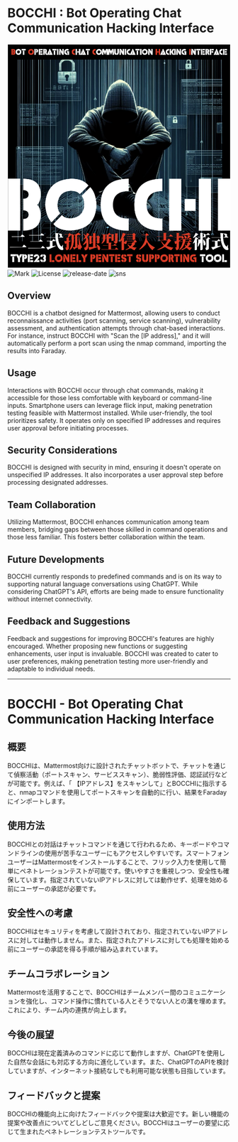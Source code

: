 # BOCCHI : Bot Operating Chat Communication Hacking Interface

![BOCCHI_logo](images/BOCCHI_logo.png)
![Mark](https://img.shields.io/badge/PAKURI-Mark%20VI-green)
![License](https://img.shields.io/github/license/01rabbit/BOCCHI)
![release-date](https://img.shields.io/github/release-date/01rabbit/BOCCHI)
![sns](https://img.shields.io/twitter/follow/PAKURI9?label=PAKURI&style=social)

## Overview
BOCCHI is a chatbot designed for Mattermost, allowing users to conduct reconnaissance activities (port scanning, service scanning), vulnerability assessment, and authentication attempts through chat-based interactions. For instance, instruct BOCCHI with "Scan the [IP address]," and it will automatically perform a port scan using the nmap command, importing the results into Faraday.

## Usage
Interactions with BOCCHI occur through chat commands, making it accessible for those less comfortable with keyboard or command-line inputs. Smartphone users can leverage flick input, making penetration testing feasible with Mattermost installed. While user-friendly, the tool prioritizes safety. It operates only on specified IP addresses and requires user approval before initiating processes.

## Security Considerations
BOCCHI is designed with security in mind, ensuring it doesn't operate on unspecified IP addresses. It also incorporates a user approval step before processing designated addresses.

## Team Collaboration
Utilizing Mattermost, BOCCHI enhances communication among team members, bridging gaps between those skilled in command operations and those less familiar. This fosters better collaboration within the team.

## Future Developments
BOCCHI currently responds to predefined commands and is on its way to supporting natural language conversations using ChatGPT. While considering ChatGPT's API, efforts are being made to ensure functionality without internet connectivity.

## Feedback and Suggestions
Feedback and suggestions for improving BOCCHI's features are highly encouraged. Whether proposing new functions or suggesting enhancements, user input is invaluable. BOCCHI was created to cater to user preferences, making penetration testing more user-friendly and adaptable to individual needs.

---

# BOCCHI - Bot Operating Chat Communication Hacking Interface

## 概要
BOCCHIは、Mattermost向けに設計されたチャットボットで、チャットを通じて偵察活動（ポートスキャン、サービススキャン）、脆弱性評価、認証試行などが可能です。例えば、「 【IPアドレス】をスキャンして」とBOCCHIに指示すると、nmapコマンドを使用してポートスキャンを自動的に行い、結果をFaradayにインポートします。

## 使用方法
BOCCHIとの対話はチャットコマンドを通じて行われるため、キーボードやコマンドラインの使用が苦手なユーザーにもアクセスしやすいです。スマートフォンユーザーはMattermostをインストールすることで、フリック入力を使用して簡単にペネトレーションテストが可能です。使いやすさを重視しつつ、安全性も確保しています。指定されていないIPアドレスに対しては動作せず、処理を始める前にユーザーの承認が必要です。

## 安全性への考慮
BOCCHIはセキュリティを考慮して設計されており、指定されていないIPアドレスに対しては動作しません。また、指定されたアドレスに対しても処理を始める前にユーザーの承認を得る手順が組み込まれています。

## チームコラボレーション
Mattermostを活用することで、BOCCHIはチームメンバー間のコミュニケーションを強化し、コマンド操作に慣れている人とそうでない人との溝を埋めます。これにより、チーム内の連携が向上します。

## 今後の展望
BOCCHIは現在定義済みのコマンドに応じて動作しますが、ChatGPTを使用した自然な会話にも対応する方向に進化しています。また、ChatGPTのAPIを検討していますが、インターネット接続なしでも利用可能な状態も目指しています。

## フィードバックと提案
BOCCHIの機能向上に向けたフィードバックや提案は大歓迎です。新しい機能の提案や改善点についてどしどしご意見ください。BOCCHIはユーザーの要望に応じて生まれたペネトレーションテストツールです。